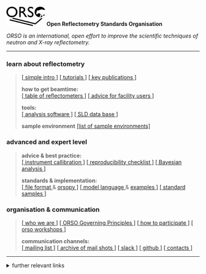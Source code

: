 
[<img src="https://github.com/reflectivity/logo/raw/master/aglavic/ORSO_Logo_clean.png" width="20%">]()
**Open Reflectometry Standards Organisation**

*ORSO is an international, open effort to improve the scientific techniques 
of neutron and X-ray reflectometry.*

---

### learn about reflectometry

> [[ simple intro ]](https://www.reflectometry.org/learn_about_reflectometry/simple_intro)
> [[ tutorials ]]()
> [[ key publications ]]()
>
> **how to get beamtime:**  
> [[ table of reflectometers ]]()
> [[ advice for facility users ]](https://www.reflectometry.org/learn_about_reflectoemtry/advice_for_facility_users/)
> 
> **tools:**  
> [[ analysis software ]](https://www.reflectometry.org/learn_about_reflectometry/analysis_software) 
> [[ SLD data base ]](https://slddb.esss.dk/slddb/)
>
> **sample environment**
> [[list of sample environments]](https://www.reflectometry.org/learn_about_reflectometry/sample_environments)

### advanced and expert level

> **advice & best practice:**  
> [[ instrument callibration ]](https://www.reflectometry.org/learn_about_reflectometry/calibrations)
> [[ reproducibility checklist ]](https://www.reflectometry.org/learn_about_reflectometry/reproducibility_checklist)
> [[ Bayesian analysis ]](https://journals.iucr.org/j/issues/2023/01/00/yr5098/index.html)
> 
> **standards & implementation:**  
> [\[ file format ](https://www.reflectometry.org/advanced_and_expert_level/file_format)
> & [ orsopy \]](https://orsopy.readthedocs.io/en/latest)
> [\[ model language ](https://www.reflectometry.org/advanced_and_expert_level/file_format/simple_model) 
> & [ examples \]](https://slddb.esss.dk/slddb/sample)
> [[ standard samples ]](https://www.reflectometry.org/advanced_and_expert_level/standard_samples)

### organisation & communication

> [[ who we are ]](https://www.reflectometry.org/organisation_and_communication/who_we_are) 
> [[ ORSO Governing Principles ]](https://www.reflectometry.org/organisation_and_communication/orso_governing_principles) 
> [[ how to participate ]](https://www.reflectometry.org/organisation_and_communication/how_to_participate) 
> [[ orso workshops ]](https://www.reflectometry.org/workshops) 
>  
> **communication channels:**  
> [[ mailing list ]](https://reflectometry.us10.list-manage.com/subscribe/post?u=e7e953117fa45f665f9030aaa&id=fa298202d4) 
> [[ archive of mail shots ]](https://us10.campaign-archive.com/home/?u=e7e953117fa45f665f9030aaa&id=fa298202d4) 
> [[ slack ]](https://orso-co.slack.com) 
> [[ github ]](https://github.com/reflectivity) 
> [[ contacts ]](https://www.reflectometry.org/organisation_and_communication/contacts) 

---

<details>

<summary>further relevant links</summary>

> [[ canSAS ]](https://www.cansas.org)
> [[ DAPHNE4NFDI ]](https://www.daphne4nfdi.de/english/index.php)
> [[ other workshops ]](https://www.reflectometry.org/organisation_and_communication/other_links)

</details>
